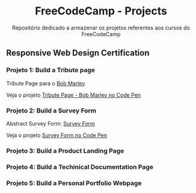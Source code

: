 <div align="center">

# FreeCodeCamp - Projects
Repositório dedicado a armazenar os projetos referentes aos cursos do FreeCodeCamp
</div>

## Responsive Web Design Certification
### Projeto 1: Build a Tribute page

Tribute Page para o [Bob Marley](https://github.com/soaresmilton/freeCodeCamp/tree/main/ResponsiveWebDesignCertification/TributePage)

Veja o projeto [Tribute Page - Bob Marley no Code Pen](https://codepen.io/soaresmiltinho/full/KKNXOwm)

### Projeto 2: Build a Survey Form
Abstract Survey Form: [Survey Form](https://github.com/soaresmilton/freeCodeCamp/tree/main/ResponsiveWebDesignCertification/SurveyForm)
 
Veja o projeto [Survey Form no Code Pen](https://codepen.io/soaresmiltinho/full/BaQJeYd)

### Projeto 3: Build a Product Landing Page
### Projeto 4: Build a Techinical Documentation Page
### Projeto 5: Build a Personal Portfolio Webpage